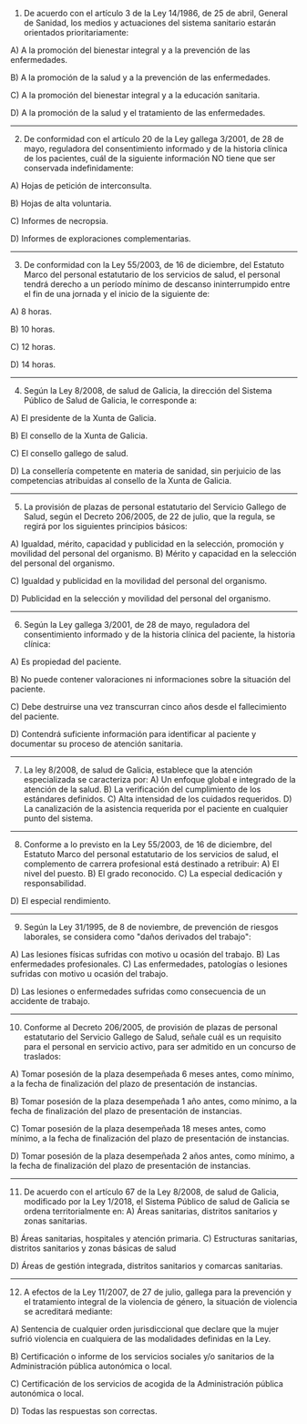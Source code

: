 1. De acuerdo con el artículo 3 de la Ley 14/1986, de 25 de abril, General de Sanidad, los medios y
actuaciones del sistema sanitario estarán orientados prioritariamente:

A) A la promoción del bienestar integral y a la prevención de las enfermedades.

B) A la promoción de la salud y a la prevención de las enfermedades.

C) A la promoción del bienestar integral y a la educación sanitaria.

D) A la promoción de la salud y el tratamiento de las enfermedades.

---

2. De conformidad con el artículo 20 de la Ley gallega 3/2001, de 28 de mayo, reguladora del consentimiento
informado y de la historia clínica de los pacientes, cuál de la siguiente información NO tiene que ser
conservada indefinidamente:

A) Hojas de petición de interconsulta.

B) Hojas de alta voluntaria.

C) Informes de necropsia.

D) Informes de exploraciones complementarias.

---

3. De conformidad con la Ley 55/2003, de 16 de diciembre, del Estatuto Marco del personal estatutario de los
servicios de salud, el personal tendrá derecho a un período mínimo de descanso ininterrumpido entre el fin de
una jornada y el inicio de la siguiente de:

A) 8 horas.

B) 10 horas.

C) 12 horas.

D) 14 horas.

---

4. Según la Ley 8/2008, de salud de Galicia, la dirección del Sistema Público de Salud de Galicia, le
corresponde a:

A) El presidente de la Xunta de Galicia.

B) El consello de la Xunta de Galicia.

C) El consello gallego de salud.

D) La consellería competente en materia de sanidad, sin perjuicio de las competencias atribuidas al consello de la Xunta de Galicia.

---

5. La provisión de plazas de personal estatutario del Servicio Gallego de Salud, según el Decreto 206/2005, de 22 de julio, que la regula, se regirá por los siguientes principios básicos:

A) Igualdad, mérito, capacidad y publicidad en la selección, promoción y movilidad del personal del organismo.
B) Mérito y capacidad en la selección del personal del organismo.

C) Igualdad y publicidad en la movilidad del personal del organismo.

D) Publicidad en la selección y movilidad del personal del organismo.

---

6. Según la Ley gallega 3/2001, de 28 de mayo, reguladora del consentimiento informado y de la historia
clínica del paciente, la historia clínica:

A) Es propiedad del paciente.

B) No puede contener valoraciones ni informaciones sobre la situación del paciente.

C) Debe destruirse una vez transcurran cinco años desde el fallecimiento del paciente.

D) Contendrá suficiente información para identificar al paciente y documentar su proceso de atención sanitaria.

---

7. La ley 8/2008, de salud de Galicia, establece que la atención especializada se caracteriza por:
A) Un enfoque global e integrado de la atención de la salud.
B) La verificación del cumplimiento de los estándares definidos.
C) Alta intensidad de los cuidados requeridos.
D) La canalización de la asistencia requerida por el paciente en cualquier punto del sistema.

---

8. Conforme a lo previsto en la Ley 55/2003, de 16 de diciembre, del Estatuto Marco del personal estatutario
de los servicios de salud, el complemento de carrera profesional está destinado a retribuir:
A) El nivel del puesto.
B) El grado reconocido.
C) La especial dedicación y responsabilidad.

D) El especial rendimiento.

---

9. Según la Ley 31/1995, de 8 de noviembre, de prevención de riesgos laborales, se considera como "daños
derivados del trabajo":

A) Las lesiones físicas sufridas con motivo u ocasión del trabajo.
B) Las enfermedades profesionales.
C) Las enfermedades, patologías o lesiones sufridas con motivo u ocasión del trabajo.

D) Las lesiones o enfermedades sufridas como consecuencia de un accidente de trabajo.

---

10. Conforme al Decreto 206/2005, de provisión de plazas de personal estatutario del Servicio Gallego de
Salud, señale cuál es un requisito para el personal en servicio activo, para ser admitido en un concurso de
traslados:

A) Tomar posesión de la plaza desempeñada 6 meses antes, como mínimo, a la fecha de finalización del plazo
de presentación de instancias.

B) Tomar posesión de la plaza desempeñada 1 año antes, como mínimo, a la fecha de finalización del plazo de
presentación de instancias.

C) Tomar posesión de la plaza desempeñada 18 meses antes, como mínimo, a la fecha de finalización del
plazo de presentación de instancias.

D) Tomar posesión de la plaza desempeñada 2 años antes, como mínimo, a la fecha de finalización del plazo
de presentación de instancias.

---

11. De acuerdo con el artículo 67 de la Ley 8/2008, de salud de Galicia, modificado por la Ley 1/2018, el
Sistema Público de salud de Galicia se ordena territorialmente en:
A) Áreas sanitarias, distritos sanitarios y zonas sanitarias.

B) Áreas sanitarias, hospitales y atención primaria.
C) Estructuras sanitarias, distritos sanitarios y zonas básicas de salud

D) Áreas de gestión integrada, distritos sanitarios y comarcas sanitarias.

---

12. A efectos de la Ley 11/2007, de 27 de julio, gallega para la prevención y el tratamiento integral de la
violencia de género, la situación de violencia se acreditará mediante:

A) Sentencia de cualquier orden jurisdiccional que declare que la mujer sufrió violencia en cualquiera de las
modalidades definidas en la Ley.

B) Certificación o informe de los servicios sociales y/o sanitarios de la Administración pública autonómica o
local.

C) Certificación de los servicios de acogida de la Administración pública autonómica o local.

D) Todas las respuestas son correctas.
